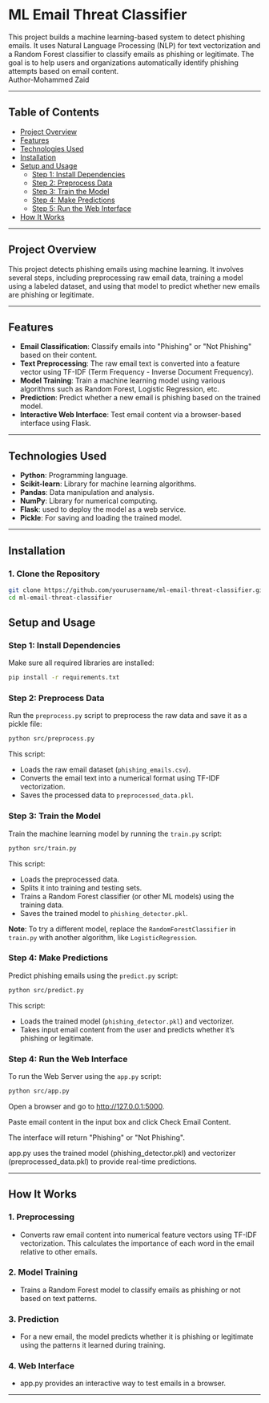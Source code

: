 # **ML Email Threat Classifier**

This project builds a machine learning-based system to detect phishing emails. It uses Natural Language Processing (NLP) for text vectorization and a Random Forest classifier to classify emails as phishing or legitimate. The goal is to help users and organizations automatically identify phishing attempts based on email content. <br> Author-Mohammed Zaid

---

## **Table of Contents**
- [Project Overview](#project-overview)
- [Features](#features)
- [Technologies Used](#technologies-used)
- [Installation](#installation)
- [Setup and Usage](#setup-and-usage)
  - [Step 1: Install Dependencies](#step-1-install-dependencies)
  - [Step 2: Preprocess Data](#step-2-preprocess-data)
  - [Step 3: Train the Model](#step-3-train-the-model)
  - [Step 4: Make Predictions](#step-4-make-predictions)
  - [Step 5: Run the Web Interface](#step-5-run-the-web-interface)
- [How It Works](#how-it-works)

---

## **Project Overview**

This project detects phishing emails using machine learning. It involves several steps, including preprocessing raw email data, training a model using a labeled dataset, and using that model to predict whether new emails are phishing or legitimate.

---

## **Features**
- **Email Classification**: Classify emails into "Phishing" or "Not Phishing" based on their content.
- **Text Preprocessing**: The raw email text is converted into a feature vector using TF-IDF (Term Frequency - Inverse Document Frequency).
- **Model Training**: Train a machine learning model using various algorithms such as Random Forest, Logistic Regression, etc.
- **Prediction**: Predict whether a new email is phishing based on the trained model.
- **Interactive Web Interface**: Test email content via a browser-based interface using Flask.

---

## **Technologies Used**
- **Python**: Programming language.
- **Scikit-learn**: Library for machine learning algorithms.
- **Pandas**: Data manipulation and analysis.
- **NumPy**: Library for numerical computing.
- **Flask**: used to deploy the model as a web service.
- **Pickle**: For saving and loading the trained model.

---

## **Installation**

### **1. Clone the Repository**
```bash
git clone https://github.com/yourusername/ml-email-threat-classifier.git
cd ml-email-threat-classifier


```

## **Setup and Usage**

### **Step 1: Install Dependencies**
Make sure all required libraries are installed:
```bash
pip install -r requirements.txt

```

### **Step 2: Preprocess Data**
Run the `preprocess.py` script to preprocess the raw data and save it as a pickle file:
```bash
python src/preprocess.py
```
This script:
- Loads the raw email dataset (`phishing_emails.csv`).
- Converts the email text into a numerical format using TF-IDF vectorization.
- Saves the processed data to `preprocessed_data.pkl`.

### **Step 3: Train the Model**
Train the machine learning model by running the `train.py` script:
```bash
python src/train.py
```
This script:
- Loads the preprocessed data.
- Splits it into training and testing sets.
- Trains a Random Forest classifier (or other ML models) using the training data.
- Saves the trained model to `phishing_detector.pkl`.

**Note**: To try a different model, replace the `RandomForestClassifier` in `train.py` with another algorithm, like `LogisticRegression`.

### **Step 4: Make Predictions**
Predict phishing emails using the `predict.py` script:
```bash
python src/predict.py
```
This script:
- Loads the trained model (`phishing_detector.pkl`) and vectorizer.
- Takes input email content from the user and predicts whether it’s phishing or legitimate.

### **Step 4: Run the Web Interface**
To run the Web Server using the `app.py` script:
```bash
python src/app.py
```
Open a browser and go to http://127.0.0.1:5000.

Paste email content in the input box and click Check Email Content.

The interface will return "Phishing" or "Not Phishing".

app.py uses the trained model (phishing_detector.pkl) and vectorizer (preprocessed_data.pkl) to provide real-time predictions.

---

## **How It Works**

### **1. Preprocessing**
- Converts raw email content into numerical feature vectors using TF-IDF vectorization. This calculates the importance of each word in the email relative to other emails.

### **2. Model Training**
- Trains a Random Forest model to classify emails as phishing or not based on text patterns.

### **3. Prediction**
- For a new email, the model predicts whether it is phishing or legitimate using the patterns it learned during training.

### **4. Web Interface**
- app.py provides an interactive way to test emails in a browser.
---


